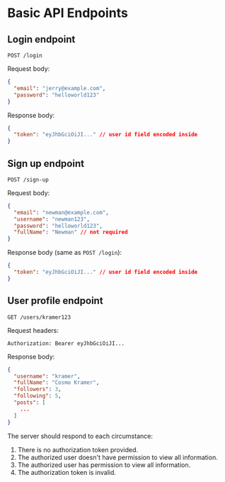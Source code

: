 # Basic API Endpoints

## Login endpoint

`POST /login`

Request body:

```json
{
  "email": "jerry@example.com",
  "password": "helloworld123"
}
```

Response body:

```json
{
  "token": "eyJhbGciOiJI..." // user id field encoded inside
}
```

## Sign up endpoint

`POST /sign-up`

Request body:

```json
{
  "email": "newman@example.com",
  "username": "newman123",
  "password": "helloworld123",
  "fullName": "Newman" // not required
}
```

Response body (same as `POST /login`):

```json
{
  "token": "eyJhbGciOiJI..." // user id field encoded inside
}
```

## User profile endpoint

`GET /users/kramer123`

Request headers:

```
Authorization: Bearer eyJhbGciOiJI...
```

Response body:

```json
{
  "username": "kramer",
  "fullName": "Cosmo Kramer",
  "followers": 3,
  "following": 5,
  "posts": [
    ...
  ]
}
```

The server should respond to each circumstance:

1. There is no authorization token provided.
2. The authorized user doesn't have permission to view all information.
3. The authorized user has permission to view all information.
4. The authorization token is invalid.
